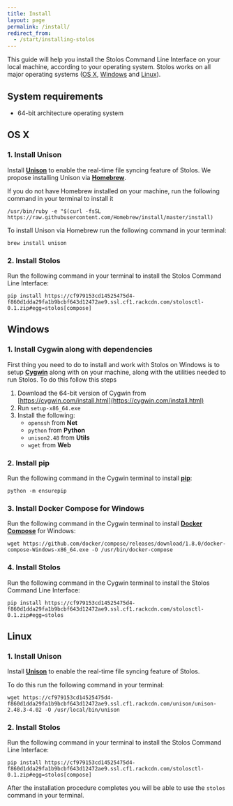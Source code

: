 ```yaml
---
title: Install
layout: page
permalink: /install/
redirect_from:
  - /start/installing-stolos
---
```


This guide will help you install the Stolos Command Line Interface on your local machine, according to your operating system. Stolos works on all major operating systems ([OS X](#os-x), [Windows](#windows) and [Linux](#linux)).

## System requirements

- 64-bit architecture operating system

## OS X

### 1. Install Unison

Install [**Unison**](https://www.cis.upenn.edu/~bcpierce/unison/) to enable the real-time file syncing feature of Stolos. We propose installing Unison via [**Homebrew**](http://brew.sh/).

If you do not have Homebrew installed on your machine, run the following command in your terminal to install it

```
/usr/bin/ruby -e "$(curl -fsSL https://raw.githubusercontent.com/Homebrew/install/master/install)
```

To install Unison via Homebrew run the following command in your terminal:

```
brew install unison
```

### 2. Install Stolos

Run the following command in your terminal to install the Stolos Command Line Interface:

```
pip install https://cf979153cd14525475d4-f860d1dda29fa1b9bcbf643d12472ae9.ssl.cf1.rackcdn.com/stolosctl-0.1.zip#egg=stolos[compose]
```

## Windows

### 1. Install Cygwin along with dependencies

First thing you need to do to install and work with Stolos on Windows is to setup [**Cygwin**](https://cygwin.com/) along with on your machine, along with the utilities needed to run Stolos. To do this follow this steps

1. Download the 64-bit version of Cygwin from [https://cygwin.com/install.html](https://cygwin.com/install.html)
2. Run `setup-x86_64.exe`
3. Install the following:
    - `openssh` from **Net**
    - `python` from **Python**
    - `unison2.48` from **Utils**
    - `wget` from **Web**

### 2. Install pip

Run the following command in the Cygwin terminal to install [**pip**](https://pip.pypa.io/):

```
python -m ensurepip
```

### 3. Install Docker Compose for Windows

Run the following command in the Cygwin terminal to install [**Docker Compose**](https://docs.docker.com/compose/) for Windows:

```
wget https://github.com/docker/compose/releases/download/1.8.0/docker-compose-Windows-x86_64.exe -O /usr/bin/docker-compose
```

### 4. Install Stolos

Run the following command in the Cygwin terminal to install the Stolos Command Line Interface:

```
pip install https://cf979153cd14525475d4-f860d1dda29fa1b9bcbf643d12472ae9.ssl.cf1.rackcdn.com/stolosctl-0.1.zip#egg=stolos
```

## Linux

### 1. Install Unison

Install [**Unison**](https://www.cis.upenn.edu/~bcpierce/unison/) to enable the real-time file syncing feature of Stolos.

To do this run the following command in your terminal:

```
wget https://cf979153cd14525475d4-f860d1dda29fa1b9bcbf643d12472ae9.ssl.cf1.rackcdn.com/unison/unison-2.48.3-4.02 -O /usr/local/bin/unison
```

### 2. Install Stolos

Run the following command in your terminal to install the Stolos Command Line Interface:

```
pip install https://cf979153cd14525475d4-f860d1dda29fa1b9bcbf643d12472ae9.ssl.cf1.rackcdn.com/stolosctl-0.1.zip#egg=stolos[compose]
```

After the installation procedure completes you will be able to use the `stolos` command in your terminal.
